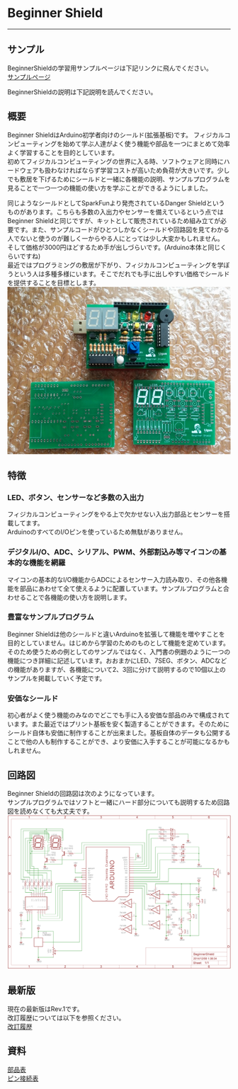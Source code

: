 # Beginner Shield

---

## サンプル
BeginnerShieldの学習用サンプルページは下記リンクに飛んでください。  
[サンプルページ](https://github.com/ligun/BeginnerShield/tree/master/sample)

BeginnerShieldの説明は下記説明を読んでください。

## 概要
Beginner ShieldはArduino初学者向けのシールド(拡張基板)です。
フィジカルコンピューティングを始めて学ぶ人達がよく使う機能や部品を一つにまとめて効率よく学習することを目的としています。  
初めてフィジカルコンピューティングの世界に入る時、ソフトウェアと同時にハードウェアも扱わなければならず学習コストが高いため負荷が大きいです。少しでも敷居を下げるためにシールドと一緒に各機能の説明、サンプルプログラムを見ることで一つ一つの機能の使い方を学ぶことができるようにしました。

同じようなシールドとしてSparkFunより発売されているDanger Shieldというものがあります。こちらも多数の入出力やセンサーを備えているという点ではBeginner Shieldと同じですが、キットとして販売されているため組み立てが必要です。また、サンプルコードがひとつしかなくシールドや回路図を見てわかる人でないと使うのが難しく一からやる人にとっては少し大変かもしれません。  
そして価格が3000円ほどするため手が出しづらいです。(Arduino本体と同じくらいですね)  
最近ではプログラミングの敷居が下がり、フィジカルコンピューティングを学ぼうという人は多種多様にいます。そこでだれでも手に出しやすい価格でシールドを提供することを目標とします。  
![BeginnerShield](./doc/beginnershield.jpg)

## 特徴
### LED、ボタン、センサーなど多数の入出力
フィジカルコンピューティングをやる上で欠かせない入出力部品とセンサーを搭載してます。  
ArduinoのすべてのI/Oピンを使っているため無駄がありません。

### デジタルI/O、ADC、シリアル、PWM、外部割込み等マイコンの基本的な機能を網羅
マイコンの基本的なI/O機能からADCによるセンサー入力読み取り、その他各機能を部品にあわせて全て使えるように配置しています。サンプルプログラムと合わせることで各機能の使い方を説明します。

### 豊富なサンプルプログラム
Beginner Shieldは他のシールドと違いArduinoを拡張して機能を増やすことを目的としていません。はじめから学習のためのものとして機能を定めています。そのため使うための例としてのサンプルではなく、入門書の例題のように一つの機能につき詳細に記述しています。おおまかにLED、7SEG、ボタン、ADCなどの機能がありますが、各機能について2、3回に分けて説明するので10個以上のサンプルを掲載していく予定です。

### 安価なシールド
初心者がよく使う機能のみなのでどこでも手に入る安価な部品のみで構成されています。また最近ではプリント基板を安く製造することができます。そのためにシールド自体も安価に制作することが出来ました。基板自体のデータも公開することで他の人も制作することができ、より安価に入手することが可能になるかもしれません。

## 回路図
Beginner Shieldの回路図は次のようになっています。  
サンプルプログラムではソフトと一緒にハード部分についても説明するため回路図を読めなくても大丈夫です。  
![回路図](./doc/schematic.png)  

## 最新版
現在の最新版はRev.1です。  
改訂履歴については以下を参照ください。  
[改訂履歴](./doc/Revision.md)

## 資料
[部品表](./doc/PartsList.md)  
[ピン接続表](./doc/PinConnect.md)  